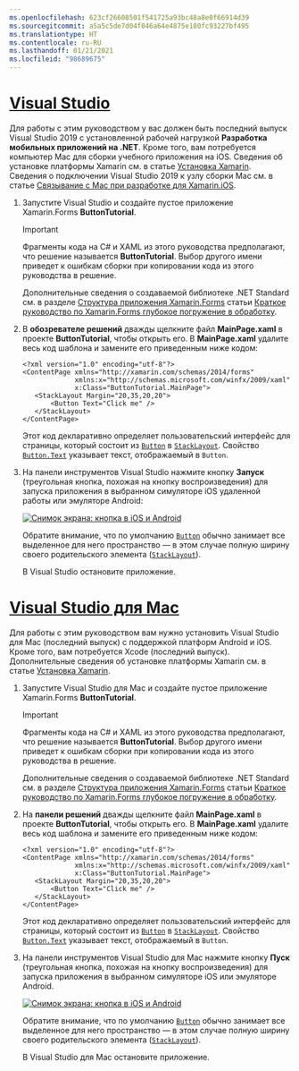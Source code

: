 ```yaml
---
ms.openlocfilehash: 623cf26608501f541725a93bc48a8e0f66914d39
ms.sourcegitcommit: a5a5c5de7d04f046a64e4875e180fc93227bf495
ms.translationtype: HT
ms.contentlocale: ru-RU
ms.lasthandoff: 01/21/2021
ms.locfileid: "98689675"
---
```

# <a name="visual-studio"></a>[Visual Studio](#tab/vswin)

Для работы с этим руководством у вас должен быть последний выпуск Visual Studio 2019 с установленной рабочей нагрузкой **Разработка мобильных приложений на .NET**. Кроме того, вам потребуется компьютер Mac для сборки учебного приложения на iOS. Сведения об установке платформы Xamarin см. в статье [Установка Xamarin](~/get-started/installation/index.md). Сведения о подключении Visual Studio 2019 к узлу сборки Mac см. в статье [Связывание с Mac при разработке для Xamarin.iOS](~/ios/get-started/installation/windows/connecting-to-mac/index.md).

1. Запустите Visual Studio и создайте пустое приложение Xamarin.Forms **ButtonTutorial**.

    > [!IMPORTANT]
    > Фрагменты кода на C# и XAML из этого руководства предполагают, что решение называется **ButtonTutorial**. Выбор другого имени приведет к ошибкам сборки при копировании кода из этого руководства в решение.

    Дополнительные сведения о создаваемой библиотеке .NET Standard см. в разделе [Структура приложения Xamarin.Forms](~/get-started/first-app/index.md) статьи [Краткое руководство по Xamarin.Forms глубокое погружение в обработку](~/get-started/first-app/index.md).

1. В **обозревателе решений** дважды щелкните файл **MainPage.xaml** в проекте **ButtonTutorial**, чтобы открыть его. В **MainPage.xaml** удалите весь код шаблона и замените его приведенным ниже кодом:

    ```xaml
    <?xml version="1.0" encoding="utf-8"?>    
    <ContentPage xmlns="http://xamarin.com/schemas/2014/forms"
                 xmlns:x="http://schemas.microsoft.com/winfx/2009/xaml"
                 x:Class="ButtonTutorial.MainPage">
       <StackLayout Margin="20,35,20,20">
           <Button Text="Click me" />
       </StackLayout>
    </ContentPage>
    ```

    Этот код декларативно определяет пользовательский интерфейс для страницы, который состоит из [`Button`](xref:Xamarin.Forms.Button) в [`StackLayout`](xref:Xamarin.Forms.StackLayout). Свойство [`Button.Text`](xref:Xamarin.Forms.Button.Text) указывает текст, отображаемый в `Button`.

1. На панели инструментов Visual Studio нажмите кнопку **Запуск** (треугольная кнопка, похожая на кнопку воспроизведения) для запуска приложения в выбранном симуляторе iOS удаленной работы или эмуляторе Android:

    [![Снимок экрана: кнопка в iOS и Android](../images/create-button.png "Кнопка с текстом")](../images/create-button-large.png#lightbox "Кнопка с текстом")

    Обратите внимание, что по умолчанию [`Button`](xref:Xamarin.Forms.Button) обычно занимает все выделенное для него пространство — в этом случае полную ширину своего родительского элемента ([`StackLayout`](xref:Xamarin.Forms.StackLayout)).

    В Visual Studio остановите приложение.

# <a name="visual-studio-for-mac"></a>[Visual Studio для Mac](#tab/vsmac)

Для работы с этим руководством вам нужно установить Visual Studio для Mac (последний выпуск) с поддержкой платформ Android и iOS. Кроме того, вам потребуется Xcode (последний выпуск). Дополнительные сведения об установке платформы Xamarin см. в статье [Установка Xamarin](~/get-started/installation/index.md).

1. Запустите Visual Studio для Mac и создайте пустое приложение Xamarin.Forms **ButtonTutorial**.

    > [!IMPORTANT]
    > Фрагменты кода на C# и XAML из этого руководства предполагают, что решение называется **ButtonTutorial**. Выбор другого имени приведет к ошибкам сборки при копировании кода из этого руководства в решение.

    Дополнительные сведения о создаваемой библиотеке .NET Standard см. в разделе [Структура приложения Xamarin.Forms](~/get-started/first-app/index.md) статьи [Краткое руководство по Xamarin.Forms глубокое погружение в обработку](~/get-started/first-app/index.md).

1. На **панели решений** дважды щелкните файл **MainPage.xaml** в проекте **ButtonTutorial**, чтобы открыть его. В **MainPage.xaml** удалите весь код шаблона и замените его приведенным ниже кодом:

    ```xaml
    <?xml version="1.0" encoding="utf-8"?>
    <ContentPage xmlns="http://xamarin.com/schemas/2014/forms"
                 xmlns:x="http://schemas.microsoft.com/winfx/2009/xaml"
                 x:Class="ButtonTutorial.MainPage">
       <StackLayout Margin="20,35,20,20">
           <Button Text="Click me" />
       </StackLayout>
    </ContentPage>
    ```

    Этот код декларативно определяет пользовательский интерфейс для страницы, который состоит из [`Button`](xref:Xamarin.Forms.Button) в [`StackLayout`](xref:Xamarin.Forms.StackLayout). Свойство [`Button.Text`](xref:Xamarin.Forms.Button.Text) указывает текст, отображаемый в `Button`.

1. На панели инструментов Visual Studio для Mac нажмите кнопку **Пуск** (треугольная кнопка, похожая на кнопку воспроизведения) для запуска приложения в выбранном симуляторе iOS или эмуляторе Android.

    [![Снимок экрана: кнопка в iOS и Android](../images/create-button.png "Кнопка с текстом")](../images/create-button-large.png#lightbox "Кнопка с текстом")

    Обратите внимание, что по умолчанию [`Button`](xref:Xamarin.Forms.Button) обычно занимает все выделенное для него пространство — в этом случае полную ширину своего родительского элемента ([`StackLayout`](xref:Xamarin.Forms.StackLayout)).

    В Visual Studio для Mac остановите приложение.
